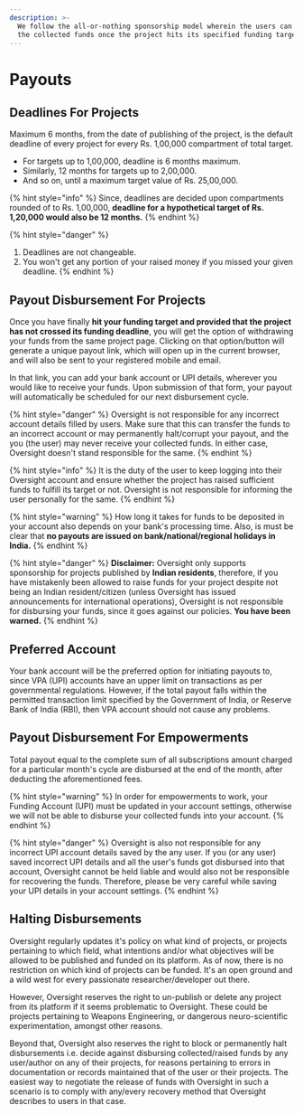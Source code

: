 ```yaml
---
description: >-
  We follow the all-or-nothing sponsorship model wherein the users can only take
  the collected funds once the project hits its specified funding target.
---
```


# Payouts

## Deadlines For Projects

Maximum 6 months, from the date of publishing of the project, is the default deadline of every project for every Rs. 1,00,000 compartment of total target.

* For targets up to 1,00,000, deadline is 6 months maximum.
* Similarly, 12 months for targets up to 2,00,000.
* And so on, until a maximum target value of Rs. 25,00,000.

{% hint style="info" %}
Since, deadlines are decided upon compartments rounded of to Rs. 1,00,000, **deadline for a hypothetical target of Rs. 1,20,000 would also be 12 months.**
{% endhint %}

{% hint style="danger" %}
1. Deadlines are not changeable.
2. You won't get any portion of your raised money if you missed your given deadline.
{% endhint %}

## Payout Disbursement For Projects

Once you have finally **hit your funding target and provided that the project has not crossed its funding deadline**, you will get the option of withdrawing your funds from the same project page. Clicking on that option/button will generate a unique payout link, which will open up in the current browser, and will also be sent to your registered mobile and email.

In that link, you can add your bank account or UPI details, wherever you would like to receive your funds. Upon submission of that form, your payout will automatically be scheduled for our next disbursement cycle.

{% hint style="danger" %}
Oversight is not responsible for any incorrect account details filled by users. Make sure that this can transfer the funds to an incorrect account or may permanently halt/corrupt your payout, and the you \(the user\) may never receive your collected funds. In either case, Oversight doesn't stand responsible for the same.
{% endhint %}

{% hint style="info" %}
It is the duty of the user to keep logging into their Oversight account and ensure whether the project has raised sufficient funds to fulfill its target or not. Oversight is not responsible for informing the user personally for the same. 
{% endhint %}

{% hint style="warning" %}
How long it takes for funds to be deposited in your account also depends on your bank's processing time. Also, is must be clear that **no payouts are issued on bank/national/regional holidays in India.**
{% endhint %}

{% hint style="danger" %}
**Disclaimer:** Oversight only supports sponsorship for projects published by **Indian residents**, therefore, if you have mistakenly been allowed to raise funds for your project despite not being an Indian resident/citizen \(unless Oversight has issued announcements for international operations\), Oversight is not responsible for disbursing your funds, since it goes against our policies. **You have been warned.**
{% endhint %}

## Preferred Account

Your bank account will be the preferred option for initiating payouts to, since VPA \(UPI\) accounts have an upper limit on transactions as per governmental regulations. However, if the total payout falls within the permitted transaction limit specified by the Government of India, or Reserve Bank of India \(RBI\), then VPA account should not cause any problems.

## Payout Disbursement For Empowerments <a id="empowerments"></a>

Total payout equal to the complete sum of all subscriptions amount charged for a particular month's cycle are disbursed at the end of the month, after deducting the aforementioned fees.

{% hint style="warning" %}
In order for empowerments to work, your Funding Account \(UPI\) must be updated in your account settings, otherwise we will not be able to disburse your collected funds into your account.
{% endhint %}

{% hint style="danger" %}
Oversight is also not responsible for any incorrect UPI account details saved by the any user. If you \(or any user\) saved incorrect UPI details and all the user's funds got disbursed into that account, Oversight cannot be held liable and would also not be responsible for recovering the funds. Therefore, please be very careful while saving your UPI details in your account settings.
{% endhint %}

## Halting Disbursements

Oversight regularly updates it's policy on what kind of projects, or projects pertaining to which field, what intentions and/or what objectives will be allowed to be published and funded on its platform. As of now, there is no restriction on which kind of projects can be funded. It's an open ground and a wild west for every passionate researcher/developer out there.

However, Oversight reserves the right to un-publish or delete any project from its platform if it seems problematic to Oversight. These could be projects pertaining to Weapons Engineering, or dangerous neuro-scientific experimentation, amongst other reasons. 

Beyond that, Oversight also reserves the right to block or permanently halt disbursements i.e. decide against disbursing collected/raised funds by any user/author on any of their projects, for reasons pertaining to errors in documentation or records maintained that of the user or their projects. The easiest way to negotiate the release of funds with Oversight in such a scenario is to comply with any/every recovery method that Oversight describes to users in that case.

